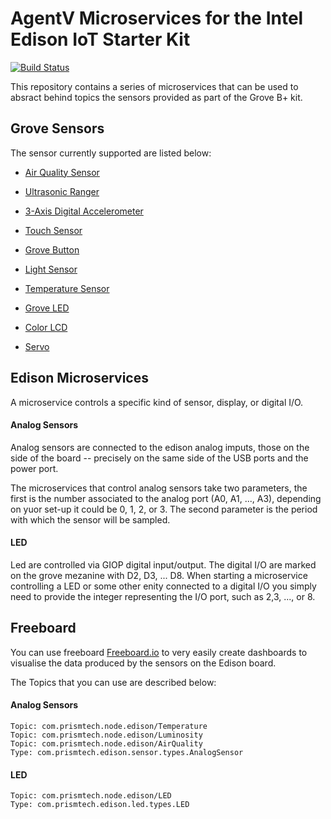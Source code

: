 # AgentV Microservices for the Intel Edison IoT Starter Kit

[![Build Status](https://travis-ci.org/PrismTech/agentv-edison-microsvcs.svg?branch=master)](https://travis-ci.org/PrismTech/agentv-edison-microsvcs)

This repository contains a series of microservices that can be used to
absract behind topics the sensors provided as part of the Grove B+ kit. 

## Grove Sensors
The sensor currently supported are listed below:

- [Air Quality Sensor](https://software.intel.com/en-us/iot/hardware/sensors/grove-air-quality-sensor)

- [Ultrasonic Ranger](https://software.intel.com/en-us/iot/hardware/sensors/grove-ultrasonic-ranger)

- [3-Axis Digital Accelerometer](https://software.intel.com/en-us/iot/hardware/sensors/mma7660-3-axis-digital-accelerometer)

- [Touch Sensor](https://software.intel.com/en-us/iot/hardware/sensors/ttp223-touch-sensor)

- [Grove Button](https://software.intel.com/en-us/iot/hardware/sensors/grove-button)

- [Light Sensor](https://software.intel.com/en-us/iot/hardware/sensors/grove-light-sensor)

- [Temperature Sensor](https://software.intel.com/en-us/iot/hardware/sensors/grove-temperature-sensor)

- [Grove LED](https://software.intel.com/en-us/iot/hardware/sensors/grove-led)

- [Color LCD](https://software.intel.com/en-us/iot/hardware/sensors/jhd1313m1-display)

- [Servo](https://software.intel.com/en-us/iot/hardware/sensors/es08a-servo)

## Edison Microservices
A microservice controls a specific kind of sensor, display, or digital I/O. 

#### Analog Sensors
Analog sensors are connected to the edison analog imputs, those on the side of the board -- precisely on the same side of the USB ports and the power port. 

The microservices that control analog sensors take two parameters, the first is the number associated to the analog port (A0, A1, ..., A3), depending on yuor set-up it could be 0, 1, 2, or 3. The second parameter is the period with which the sensor will be sampled.

#### LED 
Led are controlled via GIOP digital input/output. The digital I/O are marked on the grove mezanine with D2, D3, ... D8. When starting a microservice controlling a LED or some other enity connected to a digital I/O you simply need to provide the integer representing the I/O port, such as 2,3, ..., or 8.


## Freeboard

You can use freeboard
[Freeboard.io](http://github.io/prismtech/freeboard) to very easily
create dashboards to visualise the data produced by the sensors on the
Edison board.

The Topics that you can use are described below:

#### Analog Sensors

	Topic: com.prismtech.node.edison/Temperature
	Topic: com.prismtech.node.edison/Luminosity
	Topic: com.prismtech.node.edison/AirQuality
	Type: com.prismtech.edison.sensor.types.AnalogSensor

#### LED 

	Topic: com.prismtech.node.edison/LED
	Type: com.prismtech.edison.led.types.LED
	
	